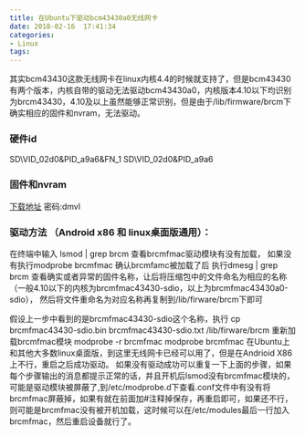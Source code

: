 ```yaml
---
title: 在Ubuntu下驱动bcm43430a0无线网卡
date: 2018-02-16  17:41:34
categories:
- Linux
tags: 
---
```

其实bcm43430这款无线网卡在linux内核4.4的时候就支持了，但是bcm43430有两个版本，内核自带的驱动无法驱动bcm43430a0，内核版本4.10以下均识别为brcm43430，4.10及以上虽然能够正常识别，但是由于/lib/firmware/brcm下确实相应的固件和nvram，无法驱动。
 
### 硬件id 
SD\VID_02d0&PID_a9a6&FN_1 
SD\VID_02d0&PID_a9a6 

### 固件和nvram
[下载地址](https://pan.baidu.com/s/1bqgmy9h) 
密码:dmvl

### 驱动方法 （Android x86 和 linux桌面版通用）： 
在终端中输入 
lsmod | grep brcm 
查看brcmfmac驱动模块有没有加载， 
如果没有执行modprobe brcmfmac 
确认brcmfamc被加载了后 
执行dmesg | grep brcm 
查看确实或者异常的固件名称，让后将压缩包中的文件命名为相应的名称（一般4.10以下的内核为brcmfmac43430-sdio，以上为brcmfmac43430a0-sdio）， 
然后将文件重命名为对应名称再复制到/lib/firware/brcm下即可 

假设上一步中看到的是brcmfmac43430-sdio这个名称，执行 
cp brcmfmac43430-sdio.bin brcmfmac43430-sdio.txt /lib/firware/brcm 
重新加载brcmfmac模块 
modprobe -r brcmfmac 
modprobe brcmfmac 
在Ubuntu上和其他大多数linux桌面版，到这里无线网卡已经可以用了，但是在Andrioid X86上不行，重启之后成功驱动。 
如果没有驱动成功可以重复一下上面的步骤，如果每个步骤输出的消息都提示正常的话，并且开机后lsmod没有brcmfmac模块的，可能是驱动模块被屏蔽了,到/etc/modprobe.d下查看.conf文件中有没有将brcmfmac屏蔽掉，如果有就在前面加#注释掉保存，再重启即可，如果还不行，则可能是brcmfmac没有被开机加载，这时候可以在/etc/modules最后一行加入brcmfmac，然后重启设备就行了。
